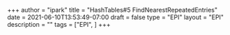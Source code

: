 +++
author = "ipark"
title = "HashTables#5 FindNearestRepeatedEntries"
date =  2021-06-10T13:53:49-07:00
draft =  false
type = "EPI"
layout = "EPI"
description = ""
tags = ["EPI", 
]
+++
